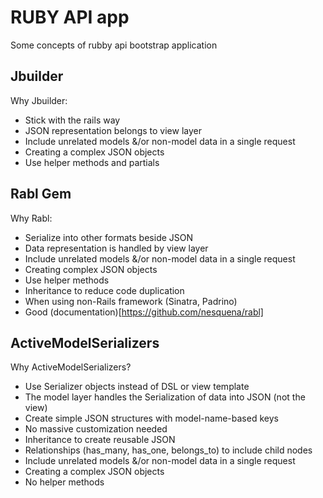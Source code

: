 # RUBY API app

Some concepts of rubby api bootstrap application


## Jbuilder
Why Jbuilder:
* Stick with the rails way
* JSON representation belongs to view layer
* Include unrelated models &/or non-model data in a single request
* Creating a complex JSON objects
* Use helper methods and partials

## Rabl Gem
Why Rabl:
* Serialize into other formats beside JSON
* Data representation is handled by view layer
* Include unrelated models &/or non-model data in a single request
* Creating complex JSON objects
* Use helper methods
* Inheritance to reduce code duplication
* When using non-Rails framework (Sinatra, Padrino)
* Good (documentation)[https://github.com/nesquena/rabl]

## ActiveModelSerializers
Why ActiveModelSerializers?
* Use Serializer objects instead of DSL or view template
* The model layer handles the Serialization of data into JSON (not the view)
* Create simple JSON structures with model-name-based keys
* No massive customization needed
* Inheritance to create reusable JSON
* Relationships (has_many, has_one, belongs_to) to include child nodes
* Include unrelated models &/or non-model data in a single request
* Creating a complex JSON objects
* No helper methods
